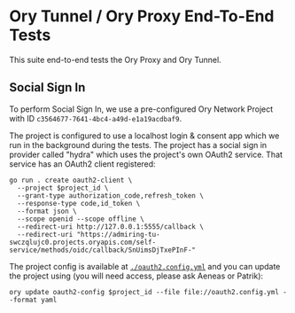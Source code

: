 # Ory Tunnel / Ory Proxy End-To-End Tests

This suite end-to-end tests the Ory Proxy and Ory Tunnel.

## Social Sign In

To perform Social Sign In, we use a pre-configured Ory Network Project with ID
`c3564677-7641-4bc4-a49d-e1a19acdbaf9`.

The project is configured to use a localhost login & consent app which we run in
the background during the tests. The project has a social sign in provider
called "hydra" which uses the project's own OAuth2 service. That service has an
OAuth2 client registered:

```shell
go run . create oauth2-client \
  --project $project_id \
  --grant-type authorization_code,refresh_token \
  --response-type code,id_token \
  --format json \
  --scope openid --scope offline \
  --redirect-uri http://127.0.0.1:5555/callback \
  --redirect-uri "https://admiring-tu-swczqlujc0.projects.oryapis.com/self-service/methods/oidc/callback/SnUimsDjTxePInF-"
```

The project config is available at [`./oauth2.config.yml`](./oauth2.config.yml)
and you can update the project using (you will need access, please ask Aeneas or
Patrik):

```
ory update oauth2-config $project_id --file file://oauth2.config.yml --format yaml
```

